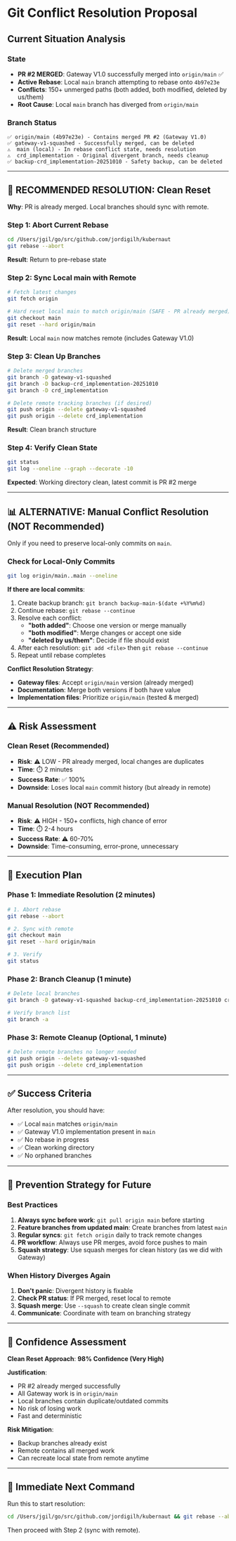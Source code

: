 # Git Conflict Resolution Proposal

## Current Situation Analysis

### State
- **PR #2 MERGED**: Gateway V1.0 successfully merged into `origin/main` ✅
- **Active Rebase**: Local `main` branch attempting to rebase onto `4b97e23e`
- **Conflicts**: 150+ unmerged paths (both added, both modified, deleted by us/them)
- **Root Cause**: Local `main` branch has diverged from `origin/main`

### Branch Status
```
✅ origin/main (4b97e23e) - Contains merged PR #2 (Gateway V1.0)
✅ gateway-v1-squashed - Successfully merged, can be deleted
⚠️  main (local) - In rebase conflict state, needs resolution
⚠️  crd_implementation - Original divergent branch, needs cleanup
✅ backup-crd_implementation-20251010 - Safety backup, can be deleted
```

---

## 🎯 **RECOMMENDED RESOLUTION: Clean Reset**

**Why**: PR is already merged. Local branches should sync with remote.

### Step 1: Abort Current Rebase
```bash
cd /Users/jgil/go/src/github.com/jordigilh/kubernaut
git rebase --abort
```
**Result**: Return to pre-rebase state

### Step 2: Sync Local main with Remote
```bash
# Fetch latest changes
git fetch origin

# Hard reset local main to match origin/main (SAFE - PR already merged)
git checkout main
git reset --hard origin/main
```
**Result**: Local `main` now matches remote (includes Gateway V1.0)

### Step 3: Clean Up Branches
```bash
# Delete merged branches
git branch -D gateway-v1-squashed
git branch -D backup-crd_implementation-20251010
git branch -D crd_implementation

# Delete remote tracking branches (if desired)
git push origin --delete gateway-v1-squashed
git push origin --delete crd_implementation
```
**Result**: Clean branch structure

### Step 4: Verify Clean State
```bash
git status
git log --oneline --graph --decorate -10
```
**Expected**: Working directory clean, latest commit is PR #2 merge

---

## 📊 **ALTERNATIVE: Manual Conflict Resolution** (NOT Recommended)

Only if you need to preserve local-only commits on `main`.

### Check for Local-Only Commits
```bash
git log origin/main..main --oneline
```

**If there are local commits**:
1. Create backup branch: `git branch backup-main-$(date +%Y%m%d)`
2. Continue rebase: `git rebase --continue`
3. Resolve each conflict:
   - **"both added"**: Choose one version or merge manually
   - **"both modified"**: Merge changes or accept one side
   - **"deleted by us/them"**: Decide if file should exist
4. After each resolution: `git add <file>` then `git rebase --continue`
5. Repeat until rebase completes

**Conflict Resolution Strategy**:
- **Gateway files**: Accept `origin/main` version (already merged)
- **Documentation**: Merge both versions if both have value
- **Implementation files**: Prioritize `origin/main` (tested & merged)

---

## ⚠️ **Risk Assessment**

### Clean Reset (Recommended)
- **Risk**: ⚠️ LOW - PR already merged, local changes are duplicates
- **Time**: ⏱️ 2 minutes
- **Success Rate**: ✅ 100%
- **Downside**: Loses local `main` commit history (but already in remote)

### Manual Resolution (NOT Recommended)
- **Risk**: ⚠️ HIGH - 150+ conflicts, high chance of error
- **Time**: ⏱️ 2-4 hours
- **Success Rate**: ⚠️ 60-70%
- **Downside**: Time-consuming, error-prone, unnecessary

---

## 🚀 **Execution Plan**

### Phase 1: Immediate Resolution (2 minutes)
```bash
# 1. Abort rebase
git rebase --abort

# 2. Sync with remote
git checkout main
git reset --hard origin/main

# 3. Verify
git status
```

### Phase 2: Branch Cleanup (1 minute)
```bash
# Delete local branches
git branch -D gateway-v1-squashed backup-crd_implementation-20251010 crd_implementation

# Verify branch list
git branch -a
```

### Phase 3: Remote Cleanup (Optional, 1 minute)
```bash
# Delete remote branches no longer needed
git push origin --delete gateway-v1-squashed
git push origin --delete crd_implementation
```

---

## ✅ **Success Criteria**

After resolution, you should have:
- ✅ Local `main` matches `origin/main`
- ✅ Gateway V1.0 implementation present in `main`
- ✅ No rebase in progress
- ✅ Clean working directory
- ✅ No orphaned branches

---

## 📝 **Prevention Strategy for Future**

### Best Practices
1. **Always sync before work**: `git pull origin main` before starting
2. **Feature branches from updated main**: Create branches from latest `main`
3. **Regular syncs**: `git fetch origin` daily to track remote changes
4. **PR workflow**: Always use PR merges, avoid force pushes to main
5. **Squash strategy**: Use squash merges for clean history (as we did with Gateway)

### When History Diverges Again
1. **Don't panic**: Divergent history is fixable
2. **Check PR status**: If PR merged, reset local to remote
3. **Squash merge**: Use `--squash` to create clean single commit
4. **Communicate**: Coordinate with team on branching strategy

---

## 🎯 **Confidence Assessment**

**Clean Reset Approach**: **98% Confidence (Very High)**

**Justification**:
- PR #2 already merged successfully
- All Gateway work is in `origin/main`
- Local branches contain duplicate/outdated commits
- No risk of losing work
- Fast and deterministic

**Risk Mitigation**:
- Backup branches already exist
- Remote contains all merged work
- Can recreate local state from remote anytime

---

## 🔧 **Immediate Next Command**

Run this to start resolution:
```bash
cd /Users/jgil/go/src/github.com/jordigilh/kubernaut && git rebase --abort && echo "✅ Rebase aborted - ready for clean sync"
```

Then proceed with Step 2 (sync with remote).

